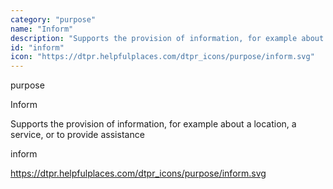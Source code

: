 ```yaml
---
category: "purpose"
name: "Inform"
description: "Supports the provision of information, for example about a location, a service, or to provide assistance"
id: "inform"
icon: "https://dtpr.helpfulplaces.com/dtpr_icons/purpose/inform.svg"
---
```

purpose

Inform

Supports the provision of information, for example about a location, a 
service, or to provide assistance

inform

https://dtpr.helpfulplaces.com/dtpr_icons/purpose/inform.svg